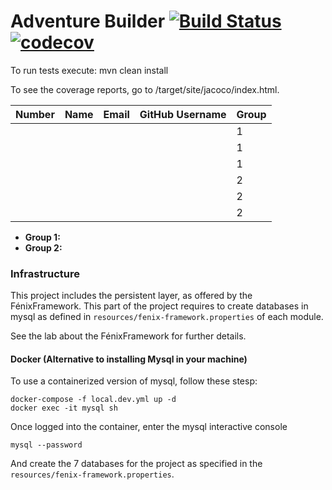 # Adventure Builder [![Build Status](https://travis-ci.com/tecnico-softeng/es18LL_NN-project.svg?token=COPY_FROM_TRAVIS&branch=develop)](https://travis-ci.com/tecnico-softeng/es18LL_NN-project) [![codecov](https://codecov.io/gh/tecnico-softeng/es18LL_NN-project/branch/master/graph/badge.svg?token=COPY_FROM_CODECOV)](https://codecov.io/gh/tecnico-softeng/es18LL_NN-project)

To run tests execute: mvn clean install

To see the coverage reports, go to <module name>/target/site/jacoco/index.html.


|   Number   |          Name           |            Email        |   GitHub Username  | Group |
| ---------- | ----------------------- | ----------------------- | -------------------| ----- |
|            |                         |                         |                    |   1   |
|            |                         |                         |                    |   1   |
|            |                         |                         |                    |   1   |
|            |                         |                         |                    |   2   |
|            |                         |                         |                    |   2   |
|            |                         |                         |                    |   2   |

- **Group 1:**
- **Group 2:**

### Infrastructure

This project includes the persistent layer, as offered by the FénixFramework.
This part of the project requires to create databases in mysql as defined in `resources/fenix-framework.properties` of each module.

See the lab about the FénixFramework for further details.

#### Docker (Alternative to installing Mysql in your machine)

To use a containerized version of mysql, follow these stesp:

```
docker-compose -f local.dev.yml up -d
docker exec -it mysql sh
```

Once logged into the container, enter the mysql interactive console

```
mysql --password
```

And create the 7 databases for the project as specified in
the `resources/fenix-framework.properties`.
